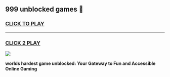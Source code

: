 
## 999 unblocked games 👋
<h3>
<a href="https://premium.freeplayer.one?title=999_unblocked_games&ref=13F">CLICK TO PLAY</a></h3>
<hr>

<h3>
<a href="https://premium.freeplayer.one?title=999_unblocked_games&ref=13F">CLICK 2 PLAY</a>
  
</h3>

<a href="https://premium.freeplayer.one?title=999_unblocked_games&ref=12F/"><img src="https://clearcache.store/games.png"></a>


**worlds hardest game unblocked: Your Gateway to Fun and Accessible Online Gaming**
